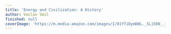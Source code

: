```yaml
---
title: 'Energy and Civilization: A History'
author: Vaclav Smil
finished: null
coverImage: 'https://m.media-amazon.com/images/I/81YTiOymDWL._SL1500_.jpg'
---
```

